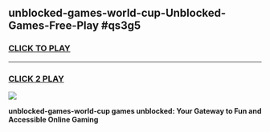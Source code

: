 
## unblocked-games-world-cup-Unblocked-Games-Free-Play #qs3g5
<h3>
<a href="https://us.freeplayer.one?title=unblocked-games-world-cup&ref=9M">CLICK TO PLAY</a></h3>
<hr>

<h3>
<a href="https://us.freeplayer.one?title=unblocked-games-world-cup&ref=9M">CLICK 2 PLAY</a>
  
</h3>

<a href="https://us.freeplayer.one?title=unblocked-games-world-cup&ref=9M"><img src="https://clearcache.store/games.png"></a>


**unblocked-games-world-cup games unblocked: Your Gateway to Fun and Accessible Online Gaming**
